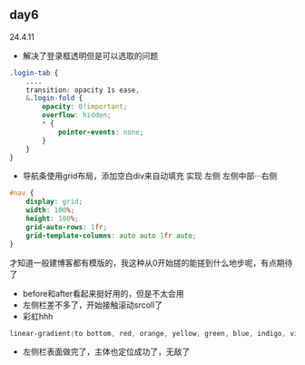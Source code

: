 ## day6
24.4.11
* 解决了登录框透明但是可以选取的问题
```css
.login-tab {
    ....
    transition: opacity 1s ease,
    &.login-fold {
        opacity: 0!important;
        overflow: hidden;
        * {
            pointer-events: none;  
        }
    }
}
```
* 导航条使用grid布局，添加空白div来自动填充 实现 左侧 左侧中部···右侧
```css
#nav {
    display: grid;
    width: 100%;
    height: 100%;
    grid-auto-rows: 1fr;
    grid-template-columns: auto auto 1fr auto;
}
```
才知道一般建博客都有模版的，我这种从0开始搓的能搓到什么地步呢，有点期待了

* before和after看起来挺好用的，但是不太会用
* 左侧栏差不多了，开始接触滚动srcoll了
* 彩虹hhh
```css
linear-gradient(to bottom, red, orange, yellow, green, blue, indigo, violet);
```
* 左侧栏表面做完了，主体也定位成功了，无敌了